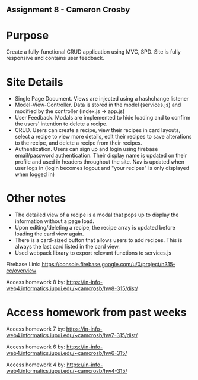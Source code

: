 ## Assignment 8 - Cameron Crosby

# Purpose

Create a fully-functional CRUD application using MVC, SPD. Site is fully responsive and contains user feedback.


# Site Details
- Single Page Document. Views are injected using a hashchange listener
- Model-View-Controller. Data is stored in the model (services.js) and modified by the controller (index.js -> app.js)
- User Feedback. Modals are implemented to hide loading and to confirm the users' intention to delete a recipe.
- CRUD. Users can create a recipe, view their recipes in card layouts, select a recipe to view more details, edit their recipes to save alterations to the recipe, and delete a recipe from their recipes.
- Authentication. Users can sign up and login using firebase email/password authentication. Their display name is updated on their profile and used in headers throughout the site. Nav is updated when user logs in (login becomes logout and "your recipes" is only displayed when logged in)

# Other notes
- The detailed view of a recipe is a modal that pops up to display the information without a page load.
- Upon editing/deleting a recipe, the recipe array is updated before loading the card view again. 
- There is a card-sized button that allows users to add recipes. This is always the last card listed in the card view. 
- Used webpack library to export relevant functions to services.js

Firebase Link: 
https://console.firebase.google.com/u/0/project/n315-cc/overview

Access homework 8 by:
https://in-info-web4.informatics.iupui.edu/~camcrosb/hw8-315/dist/

# Access homework from past weeks

Access homework 7 by:
https://in-info-web4.informatics.iupui.edu/~camcrosb/hw7-315/dist/

Access homework 6 by: 
https://in-info-web4.informatics.iupui.edu/~camcrosb/hw6-315/

Access homework 4 by:
https://in-info-web4.informatics.iupui.edu/~camcrosb/hw4-315/
